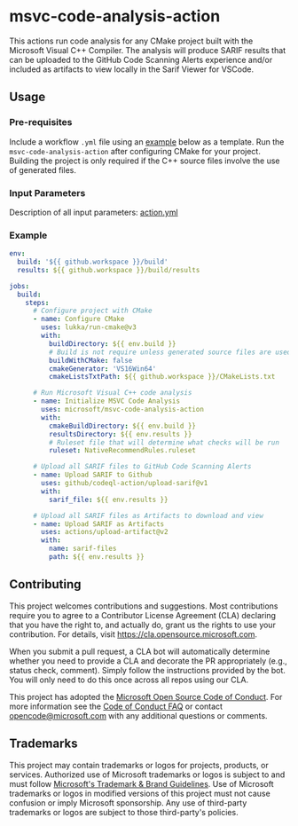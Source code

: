 # msvc-code-analysis-action

This actions run code analysis for any CMake project built with the Microsoft Visual C++ Compiler. The analysis
will produce SARIF results that can be uploaded to the GitHub Code Scanning Alerts experience and/or included as
artifacts to view locally in the Sarif Viewer for VSCode.

## Usage

### Pre-requisites

Include a workflow `.yml` file using an [example](#example) below as a template. Run the `msvc-code-analysis-action`
after configuring CMake for your project. Building the project is only required if the C++ source files involve the use
of generated files.


### Input Parameters

Description of all input parameters: [action.yml](https://github.com/microsoft/msvc-code-analysis-action/blob/redesign/action.yml)

### Example

```yml
env:
  build: '${{ github.workspace }}/build'
  results: ${{ github.workspace }}/build/results

jobs:
  build:
    steps:
      # Configure project with CMake
      - name: Configure CMake
        uses: lukka/run-cmake@v3
        with:
          buildDirectory: ${{ env.build }}
          # Build is not require unless generated source files are used
          buildWithCMake: false
          cmakeGenerator: 'VS16Win64'
          cmakeListsTxtPath: ${{ github.workspace }}/CMakeLists.txt

      # Run Microsoft Visual C++ code analysis
      - name: Initialize MSVC Code Analysis 
        uses: microsoft/msvc-code-analysis-action
        with:
          cmakeBuildDirectory: ${{ env.build }}
          resultsDirectory: ${{ env.results }}
          # Ruleset file that will determine what checks will be run
          ruleset: NativeRecommendRules.ruleset

      # Upload all SARIF files to GitHub Code Scanning Alerts
      - name: Upload SARIF to Github
        uses: github/codeql-action/upload-sarif@v1
        with:
          sarif_file: ${{ env.results }}

      # Upload all SARIF files as Artifacts to download and view
      - name: Upload SARIF as Artifacts
        uses: actions/upload-artifact@v2
        with:
          name: sarif-files
          path: ${{ env.results }}
```

## Contributing

This project welcomes contributions and suggestions.  Most contributions require you to agree to a
Contributor License Agreement (CLA) declaring that you have the right to, and actually do, grant us
the rights to use your contribution. For details, visit https://cla.opensource.microsoft.com.

When you submit a pull request, a CLA bot will automatically determine whether you need to provide
a CLA and decorate the PR appropriately (e.g., status check, comment). Simply follow the instructions
provided by the bot. You will only need to do this once across all repos using our CLA.

This project has adopted the [Microsoft Open Source Code of Conduct](https://opensource.microsoft.com/codeofconduct/).
For more information see the [Code of Conduct FAQ](https://opensource.microsoft.com/codeofconduct/faq/) or
contact [opencode@microsoft.com](mailto:opencode@microsoft.com) with any additional questions or comments.

## Trademarks

This project may contain trademarks or logos for projects, products, or services. Authorized use of Microsoft 
trademarks or logos is subject to and must follow 
[Microsoft's Trademark & Brand Guidelines](https://www.microsoft.com/en-us/legal/intellectualproperty/trademarks/usage/general).
Use of Microsoft trademarks or logos in modified versions of this project must not cause confusion or imply Microsoft sponsorship.
Any use of third-party trademarks or logos are subject to those third-party's policies.
